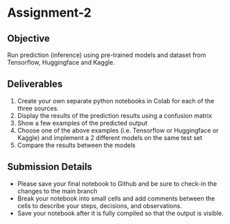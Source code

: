 # Assignment-2

## Objective
Run prediction (inference) using pre-trained models and dataset from Tensorflow, Huggingface and Kaggle.

## Deliverables
1. Create your own separate python notebooks in Colab for each of the three sources.
2. Display the results of the prediction results using a confusion matrix
3. Show a few examples of the predicted output
4. Choose one of the above examples (i.e. Tensorflow or Huggingface or Kaggle) and implement a 2 different models on the same test set
5. Compare the results between the models

## Submission Details
- Please save your final notebook to Github and be sure to check-in the changes to the main branch
- Break your notebook into small cells and add comments between the cells to describe your steps, decisions, and observations.
- Save your notebook after it is fully compiled so that the output is visible.